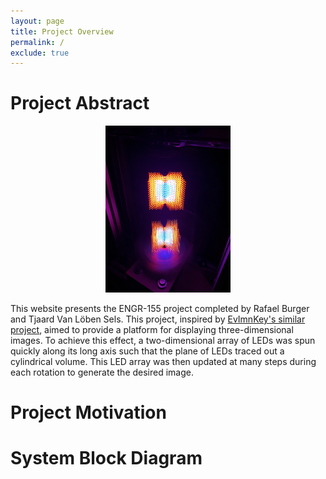 ```yaml
---
layout: page
title: Project Overview
permalink: /
exclude: true
---
```


# Project Abstract
<p align = "center">
<img src="./assets/img/IMG_1737.jpg" alt="cube_im" width="200"/>
</p>

This website presents the ENGR-155 project completed by Rafael Burger and Tjaard Van Löben Sels. This project, inspired by [EvImnKey's similar project](https://www.reddit.com/r/arduino/comments/lmtdf9/this_is_my_take_at_a_hologram_for_my_bachelors/), aimed to provide a platform for displaying three-dimensional images. To achieve this effect, a two-dimensional array of LEDs was spun quickly along its long axis such that the plane of LEDs traced out a cylindrical volume. This LED array was then updated at many steps during each rotation to generate the desired image. 

# Project Motivation

# System Block Diagram
